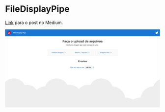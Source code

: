 # FileDisplayPipe

[Link](https://maykonoliveira850.medium.com/preview-de-imagens-usando-pipe-com-angular-c7a808424432) para o post no Medium.

![Peek.gif](Peek.gif)
